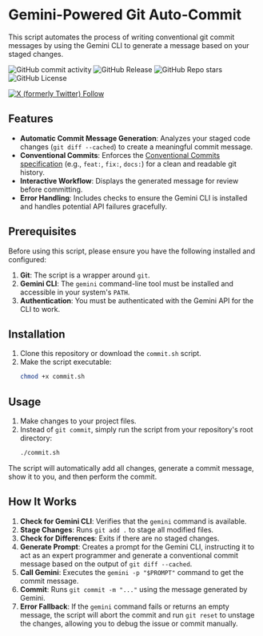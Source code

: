 # Gemini-Powered Git Auto-Commit

This script automates the process of writing conventional git commit messages by using the Gemini CLI to generate a message based on your staged changes.

![GitHub commit activity](https://img.shields.io/github/commit-activity/w/ethanzhrepo/git-commit-auto-gen-gemini)
![GitHub Release](https://img.shields.io/github/v/release/ethanzhrepo/git-commit-auto-gen-gemini)
![GitHub Repo stars](https://img.shields.io/github/stars/ethanzhrepo/git-commit-auto-gen-gemini)
![GitHub License](https://img.shields.io/github/license/ethanzhrepo/git-commit-auto-gen-gemini)


<a href="https://x.com/intent/follow?screen_name=0x99_Ethan">
<img alt="X (formerly Twitter) Follow" src="https://img.shields.io/twitter/follow/0x99_Ethan">
</a>

## Features

-   **Automatic Commit Message Generation**: Analyzes your staged code changes (`git diff --cached`) to create a meaningful commit message.
-   **Conventional Commits**: Enforces the [Conventional Commits specification](https://www.conventionalcommits.org/) (e.g., `feat:`, `fix:`, `docs:`) for a clean and readable git history.
-   **Interactive Workflow**: Displays the generated message for review before committing.
-   **Error Handling**: Includes checks to ensure the Gemini CLI is installed and handles potential API failures gracefully.

## Prerequisites

Before using this script, please ensure you have the following installed and configured:

1.  **Git**: The script is a wrapper around `git`.
2.  **Gemini CLI**: The `gemini` command-line tool must be installed and accessible in your system's `PATH`.
3.  **Authentication**: You must be authenticated with the Gemini API for the CLI to work.

## Installation

1.  Clone this repository or download the `commit.sh` script.
2.  Make the script executable:
    ```bash
    chmod +x commit.sh
    ```

## Usage

1.  Make changes to your project files.
2.  Instead of `git commit`, simply run the script from your repository's root directory:
    ```bash
    ./commit.sh
    ```

The script will automatically add all changes, generate a commit message, show it to you, and then perform the commit.

## How It Works

1.  **Check for Gemini CLI**: Verifies that the `gemini` command is available.
2.  **Stage Changes**: Runs `git add .` to stage all modified files.
3.  **Check for Differences**: Exits if there are no staged changes.
4.  **Generate Prompt**: Creates a prompt for the Gemini CLI, instructing it to act as an expert programmer and generate a conventional commit message based on the output of `git diff --cached`.
5.  **Call Gemini**: Executes the `gemini -p "$PROMPT"` command to get the commit message.
6.  **Commit**: Runs `git commit -m "..."` using the message generated by Gemini.
7.  **Error Fallback**: If the `gemini` command fails or returns an empty message, the script will abort the commit and run `git reset` to unstage the changes, allowing you to debug the issue or commit manually.
